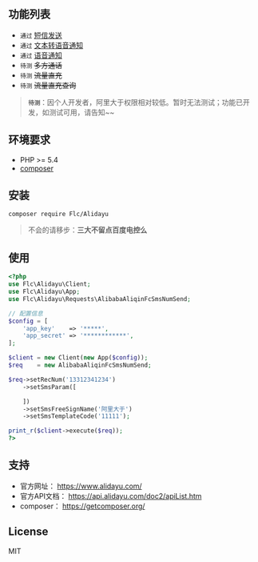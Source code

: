 ## 功能列表

- `通过` [短信发送](docs/alibaba_aliqin_fc_sms_num_send.md)
- `通过` [文本转语音通知](docs/alibaba_aliqin_fc_tts_num_singlecall.md)
- `通过` [语音通知](docs/alibaba_aliqin_fc_voice_num_singlecall.md)
- `待测` ~~多方通话~~
- `待测` ~~流量直充~~
- `待测` ~~流量直充查询~~

> **`待测`**：因个人开发者，阿里大于权限相对较低。暂时无法测试；功能已开发，如测试可用，请告知~~

## 环境要求

- PHP >= 5.4
- [composer](https://getcomposer.org/)

## 安装

```shell
composer require Flc/Alidayu
```

> 不会的请移步：**三大不留点百度电控么**

## 使用

```php
<?php
use Flc\Alidayu\Client;
use Flc\Alidayu\App;
use Flc\Alidayu\Requests\AlibabaAliqinFcSmsNumSend;

// 配置信息
$config = [
    'app_key'    => '*****',
    'app_secret' => '************',
];

$client = new Client(new App($config));
$req    = new AlibabaAliqinFcSmsNumSend;

$req->setRecNum('13312341234')
    ->setSmsParam([

    ])
    ->setSmsFreeSignName('阿里大于')
    ->setSmsTemplateCode('11111');

print_r($client->execute($req));
?>
```

## 支持

- 官方网址： https://www.alidayu.com/
- 官方API文档： https://api.alidayu.com/doc2/apiList.htm
- composer： https://getcomposer.org/

## License

MIT
